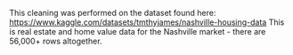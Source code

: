 This cleaning was performed on the dataset found here: https://www.kaggle.com/datasets/tmthyjames/nashville-housing-data
This is real estate and home value data for the Nashville market - there are 56,000+ rows altogether.
